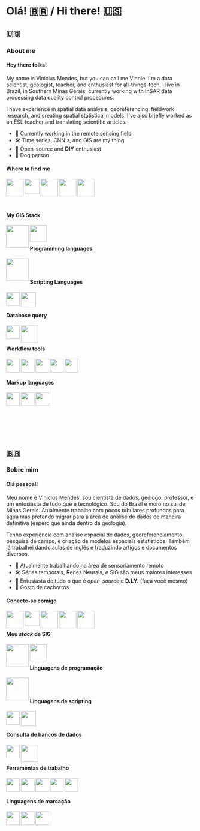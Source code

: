 # Olá! 🇧🇷 / Hi there! 🇺🇸
## 🇺🇸

### About me

#### Hey there folks!
My name is Vinicius Mendes, but you can call me Vinnie. I'm a data scientist, geologist, teacher, and enthusiast for all-things-tech. I live in Brazil, in Southern Minas Gerais; currently working with InSAR data processing data quality control procedures.

I have experience in spatial data analysis, georeferencing, fieldwork research, and creating spatial statistical models. I've also briefly worked as an ESL teacher and translating scientific articles.

- 🔭 Currently working in the remote sensing field
- 🛠️ Time series, CNN's, and GIS are my thing
- 🐧 Open-source and **DIY** enthusiast
- 🐶 Dog person

#### Where to find me

[<img align="left" width="46px" src="https://img.icons8.com/fluency/48/000000/domain.png" />](https://vmendes.xyz/)
[<img align="left" width="40px" src="https://www.vectorlogo.zone/logos/kaggle/kaggle-icon.svg" />](https://www.kaggle.com/persianking93)
[<img align="left" width="46px" src="https://img.icons8.com/color/48/000000/linkedin.png" />](https://www.linkedin.com/in/viniciustm/)
[<img align="left" width="46px" src="https://img.icons8.com/fluency/48/000000/instagram-new.png" />](https://www.instagram.com/v.mendes93/)
[<img align="left" width="46px" src="https://img.icons8.com/color/48/000000/twitter--v2.png" />](https://twitter.com/xerxes_tm)

</br>
</br>

</br>
</br>

#### My GIS Stack

[<img align="left" width="60px" src="https://upload.wikimedia.org/wikipedia/commons/d/df/ArcGIS_logo.png"/>](https://www.arcgis.com/index.html)
[<img align="left" width="45px" src="https://upload.wikimedia.org/wikipedia/commons/3/3e/QGIS_logo_minimal.svg"/>](https://qgis.org/en/site/)

</br>
</br>

#### Programming languages

[<img align="left" width="60px" src="https://go.dev/blog/go-brand/Go-Logo/SVG/Go-Logo_Aqua.svg"/>](https://go.dev/)

</br>
</br>

#### Scripting Languages

[<img align="left" width="36px" src="https://img.icons8.com/color/48/000000/python--v1.png"/>](https://www.python.org/)
[<img align="left" width="40px" src="https://img.icons8.com/plasticine/100/000000/bash.png"/>](https://www.gnu.org/software/bash/)

</br>
</br>

#### Database query

[<img align="left" width="36px" src="https://wiki.postgresql.org/images/3/30/PostgreSQL_logo.3colors.120x120.png"/>](https://www.postgresql.org/)
[<img align="left" width="46px" src="https://www.vectorlogo.zone/logos/mysql/mysql-official.svg"/>](https://www.mysql.com/)

</br>
</br>

#### Workflow tools

[<img align="left" width="36px" src="https://img.icons8.com/color/48/000000/visual-studio-code-2019.png"/>](https://code.visualstudio.com/)
[<img align="left" width="36px" src="https://img.icons8.com/fluency/50/000000/jupyter.png"/>](https://jupyter.org/)
[<img align="left" width="36px" src="https://img.icons8.com/color/48/000000/linux--v2.png"/>](https://www.linux.org/)
[<img align="left" width="36px" src="https://img.icons8.com/color/48/000000/git.png"/>](https://git-scm.com/)
[<img align="left" width="36px" src="https://upload.wikimedia.org/wikipedia/commons/thumb/4/4f/Icon-Vim.svg/256px-Icon-Vim.svg.png?20100125062842"/>](https://www.vim.org/)

</br>
</br>

#### Markup languages

[<img align="left" width="36px" src="https://img.icons8.com/fluency/48/000000/texshop.png"/>](https://www.latex-project.org/)
[<img align="left" width="36px" src="https://d33wubrfki0l68.cloudfront.net/f1f475a6fda1c2c4be4cac04033db5c3293032b4/513a4/assets/images/markdown-mark-white.svg"/>](https://www.markdownguide.org/)
[<img align="left" width="36px" src="https://img.icons8.com/color/344/html-5--v1.png"/>](https://html.com/)


</br>
</br>
</br>
</br>
</br>
</br>
</br>


## 🇧🇷

### Sobre mim

#### Olá pessoal! 
Meu nome é Vinicius Mendes, sou cientista de dados, geólogo, professor, e um entusiasta de tudo que é tecnológico. Sou do Brasil e moro no sul de Minas Gerais. Atualmente trabalho com poços tubulares profundos para água mas pretendo migrar para a área de análise de dados de maneira definitiva (espero que ainda dentro da geologia).

Tenho experiência com análise espacial de dados, georeferenciamento, pesquisa de campo, e criação de modelos espaciais estatísticos. Também já trabalhei dando aulas de inglês e traduzindo artigos e documentos diversos.

- 🔭 Atualmente trabalhando na área de sensoriamento remoto
- 🛠️ Séries temporais, Redes Neurais, e SIG são meus maiores interesses
- 🐧 Entusiasta de tudo o que é *open-source* e **D.I.Y.** (faça você mesmo)
- 🐶 Gosto de cachorros


#### Conecte-se comigo

[<img align="left" width="46px" src="https://img.icons8.com/fluency/48/000000/domain.png" />](https://vmendes.xyz/)
[<img align="left" width="40px" src="https://www.vectorlogo.zone/logos/kaggle/kaggle-icon.svg" />](https://www.kaggle.com/persianking93)
[<img align="left" width="46px" src="https://img.icons8.com/color/48/000000/linkedin.png" />](https://www.linkedin.com/in/viniciustm/)
[<img align="left" width="46px" src="https://img.icons8.com/fluency/48/000000/instagram-new.png" />](https://www.instagram.com/v.mendes93/)
[<img align="left" width="46px" src="https://img.icons8.com/color/48/000000/twitter--v2.png" />](https://twitter.com/xerxes_tm)

</br>
</br>

#### Meu *stack* de SIG

[<img align="left" width="60px" src="https://upload.wikimedia.org/wikipedia/commons/d/df/ArcGIS_logo.png"/>](https://www.arcgis.com/index.html)
[<img align="left" width="45px" src="https://upload.wikimedia.org/wikipedia/commons/3/3e/QGIS_logo_minimal.svg"/>](https://qgis.org/en/site/)

</br>
</br>

#### Linguagens de programação

[<img align="left" width="60px" src="https://go.dev/blog/go-brand/Go-Logo/SVG/Go-Logo_Aqua.svg"/>](https://go.dev/)

</br>
</br>

#### Linguagens de scripting

[<img align="left" width="36px" src="https://img.icons8.com/color/48/000000/python--v1.png"/>](https://www.python.org/)
[<img align="left" width="40px" src="https://img.icons8.com/plasticine/100/000000/bash.png"/>](https://www.gnu.org/software/bash/)

</br>
</br>

#### Consulta de bancos de dados

[<img align="left" width="36px" src="https://wiki.postgresql.org/images/3/30/PostgreSQL_logo.3colors.120x120.png"/>](https://www.postgresql.org/)
[<img align="left" width="46px" src="https://www.vectorlogo.zone/logos/mysql/mysql-official.svg"/>](https://www.mysql.com/)

</br>
</br>

#### Ferramentas de trabalho

[<img align="left" width="36px" src="https://img.icons8.com/color/48/000000/visual-studio-code-2019.png"/>](https://code.visualstudio.com/)
[<img align="left" width="36px" src="https://img.icons8.com/fluency/50/000000/jupyter.png"/>](https://jupyter.org/)
[<img align="left" width="36px" src="https://img.icons8.com/color/48/000000/linux--v2.png"/>](https://www.linux.org/)
[<img align="left" width="36px" src="https://img.icons8.com/color/48/000000/git.png"/>](https://git-scm.com/)
[<img align="left" width="36px" src="https://upload.wikimedia.org/wikipedia/commons/thumb/4/4f/Icon-Vim.svg/256px-Icon-Vim.svg.png?20100125062842"/>](https://www.vim.org/)

</br>
</br>

#### Linguagens de marcação

[<img align="left" width="36px" src="https://img.icons8.com/fluency/48/000000/texshop.png"/>](https://www.latex-project.org/)
[<img align="left" width="36px" src="https://d33wubrfki0l68.cloudfront.net/f1f475a6fda1c2c4be4cac04033db5c3293032b4/513a4/assets/images/markdown-mark-white.svg"/>](https://www.markdownguide.org/)
[<img align="left" width="36px" src="https://img.icons8.com/color/344/html-5--v1.png"/>](https://html.com/)


</br>
</br>
</br>
</br>
</br>
</br>
</br>
